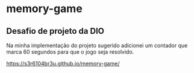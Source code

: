# memory-game
## Desafio de projeto da DIO
Na minha implementação do projeto sugerido adicionei um contador que marca 60 segundos para que o jogo seja resolvido.

https://s3r6104br3u.github.io/memory-game/
